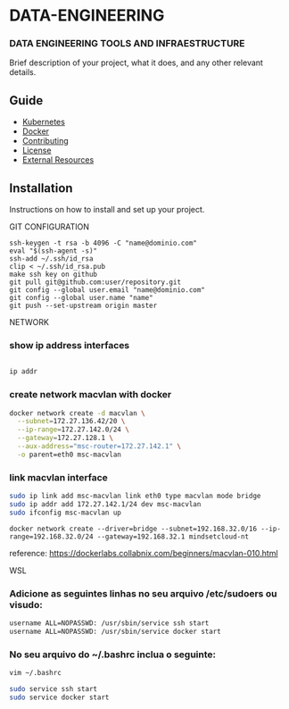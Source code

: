 # DATA-ENGINEERING
### DATA ENGINEERING TOOLS AND INFRAESTRUCTURE

Brief description of your project, what it does, and any other relevant details.

## Guide

- [Kubernetes](https://github.com/nathanmsc/DATA-ENGINEERING/blob/main/KUBERNETES/README.md)
- [Docker](https://raw.githubusercontent.com/nathanmsc/DATA-ENGINEERING/main/DOCKER/README.md)
- [Contributing](#contributing)
- [License](#license)
- [External Resources](#external-resources)

## Installation

Instructions on how to install and set up your project.

GIT CONFIGURATION
```
ssh-keygen -t rsa -b 4096 -C "name@dominio.com"
eval "$(ssh-agent -s)"
ssh-add ~/.ssh/id_rsa
clip < ~/.ssh/id_rsa.pub
make ssh key on github
git pull git@github.com:user/repository.git
git config --global user.email "name@dominio.com"
git config --global user.name "name"
git push --set-upstream origin master
```

NETWORK

### show ip address interfaces
```sh

ip addr

```
### create network macvlan with docker
```sh
docker network create -d macvlan \
  --subnet=172.27.136.42/20 \
  --ip-range=172.27.142.0/24 \
  --gateway=172.27.128.1 \
  --aux-address="msc-router=172.27.142.1" \
  -o parent=eth0 msc-macvlan

```
### link macvlan interface
```sh
sudo ip link add msc-macvlan link eth0 type macvlan mode bridge
sudo ip addr add 172.27.142.1/24 dev msc-macvlan
sudo ifconfig msc-macvlan up
```

```
docker network create --driver=bridge --subnet=192.168.32.0/16 --ip-range=192.168.32.0/24 --gateway=192.168.32.1 mindsetcloud-nt
```
reference: https://dockerlabs.collabnix.com/beginners/macvlan-010.html

WSL

### Adicione as seguintes linhas no seu arquivo /etc/sudoers ou  visudo:
```sh
username ALL=NOPASSWD: /usr/sbin/service ssh start
username ALL=NOPASSWD: /usr/sbin/service docker start

```
### No seu arquivo do ~/.bashrc inclua o seguinte:

```sh
vim ~/.bashrc
```
```sh
sudo service ssh start
sudo service docker start
```
